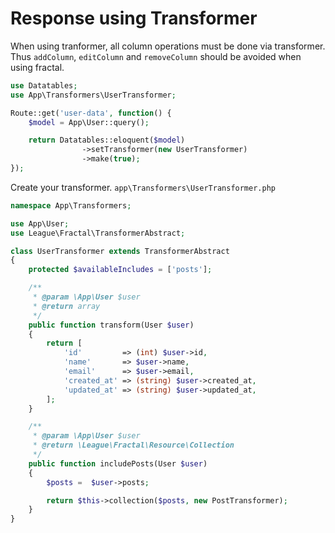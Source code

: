 # Response using Transformer

When using tranformer, all column operations must be done via transformer. Thus `addColumn`, `editColumn` and `removeColumn` should be avoided when using fractal.

```php
use Datatables;
use App\Transformers\UserTransformer;

Route::get('user-data', function() {
	$model = App\User::query();

	return Datatables::eloquent($model)
				->setTransformer(new UserTransformer)
				->make(true);
});
```

Create your transformer. `app\Transformers\UserTransformer.php`

```php
namespace App\Transformers;

use App\User;
use League\Fractal\TransformerAbstract;

class UserTransformer extends TransformerAbstract
{
    protected $availableIncludes = ['posts'];

    /**
     * @param \App\User $user
     * @return array
     */
    public function transform(User $user)
    {
        return [
            'id'         => (int) $user->id,
            'name'       => $user->name,
            'email'      => $user->email,
            'created_at' => (string) $user->created_at,
            'updated_at' => (string) $user->updated_at,
        ];
    }

    /**
     * @param \App\User $user
     * @return \League\Fractal\Resource\Collection
     */
    public function includePosts(User $user)
    {
        $posts =  $user->posts;

        return $this->collection($posts, new PostTransformer);
    }
}
```